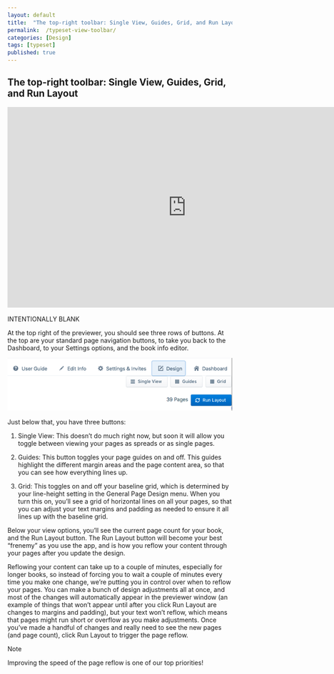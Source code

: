 ```yaml
---
layout: default
title:  "The top-right toolbar: Single View, Guides, Grid, and Run Layout"
permalink:  /typeset-view-toolbar/
categories: [Design]
tags: [typeset]
published: true
---
```


<section data-type="chapter" class="hsecchapter" data-hederis-type="hsecchapter" id="typeset-view-toolbar" data-pi-attrs="id: typeset-view-toolbar; data-tags: typeset;" role="doc-chapter" data-tags="typeset" data-author-name=" " data-book-title=" " title="The top-right toolbar: Single View, Guides, Grid, and Run Layout"><h1 data-hederis-type="hblkchaptitle" class="hblkchaptitle" id="pFYns9tLJ">The top-right toolbar: Single View, Guides, Grid, and Run Layout</h1><iframe width="800" height="450" src="https://www.youtube.com/embed/uJFdCjW8Rl8" frameborder="0" allow="accelerometer;" encrypted-media="" gyroscope="" picture-in-picture="" allowfullscreen="" id="pTw14JYFM"></iframe><p data-embedded-html="true" id="pP6jFWr8x">INTENTIONALLY BLANK</p><p class="hblkp" data-hederis-type="hblkp" id="pCieovKhZ">At the top right of the previewer, you should see three rows of buttons. At the top are your standard page navigation buttons, to take you back to the Dashboard, to your Settings options, and the book info editor.</p><img data-hederis-type="hblkimg" class="hblkimg" id="pc9CsqffK" src="/images/righttoolbar.png" data-img-src="righttoolbar.png"/><p class="hblkp" data-hederis-type="hblkp" id="pTM2J7Xcl">Just below that, you have three buttons:</p><ol class="hwprnumlist" data-hederis-type="hwprnumlist" id="pylSSosn3"><li class="hblkoli" data-hederis-type="hblkoli" id="liGjyiCAd2"><p class="hblkoli" data-hederis-type="hblklip" id="p42UE0J6E">Single View: This doesn&#8217;t do much right now, but soon it will allow you toggle between viewing your pages as spreads or as single pages.</p></li><li class="hblkoli" data-hederis-type="hblkoli" id="li6XJVImQY"><p class="hblkoli" data-hederis-type="hblklip" id="pJarkGbre">Guides: This button toggles your page guides on and off. This guides highlight the different margin areas and the page content area, so that you can see how everything lines up.</p></li><li class="hblkoli" data-hederis-type="hblkoli" id="liWWrwj5Fz"><p class="hblkoli" data-hederis-type="hblklip" id="pD6fbQCnk">Grid: This toggles on and off your baseline grid, which is determined by your line-height setting in the General Page Design menu. When you turn this on, you&#8217;ll see a grid of horizontal lines on all your pages, so that you can adjust your text margins and padding as needed to ensure it all lines up with the baseline grid.</p></li></ol><p class="hblkp" data-hederis-type="hblkp" id="pJx47wTa5">Below your view options, you&#8217;ll see the current page count for your book, and the Run Layout button. The Run Layout button will become your best &#8220;frenemy&#8221; as you use the app, and is how you reflow your content through your pages after you update the design.</p><p class="hblkp" data-hederis-type="hblkp" id="pCF4pWyQ4">Reflowing your content can take up to a couple of minutes, especially for longer books, so instead of forcing you to wait a couple of minutes every time you make one change, we&#8217;re putting you in control over when to reflow your pages. You can make a bunch of design adjustments all at once, and most of the changes will automatically appear in the previewer window (an example of things that won&#8217;t appear until after you click Run Layout are changes to margins and padding), but your text won&#8217;t reflow, which means that pages might run short or overflow as you make adjustments. Once you&#8217;ve made a handful of changes and really need to see the new pages (and page count), click Run Layout to trigger the page reflow.</p><aside class="hwprbox box" data-hederis-type="hwprbox" id="pR1JmgeSg" data-type="sidebar"><p class="hblktype" data-hederis-type="hblktype" id="pObulUcnW">Note</p><p class="hblkp" data-hederis-type="hblkp" id="pIAQguhFe">Improving the speed of the page reflow is one of our top priorities!</p></aside></section>